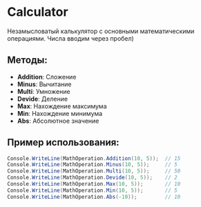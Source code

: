 # Calculator

Незамысловатый калькулятор с основными математическими операциями. 
Числа вводим через пробел) 

## Методы:
- **Addition**: Сложение
- **Minus**: Вычитание
- **Multi**: Умножение
- **Devide**: Деление
- **Max**: Нахождение максимума
- **Min**: Нахождение минимума
- **Abs**: Абсолютное значение

## Пример использования:

```csharp
Console.WriteLine(MathOperation.Addition(10, 5));  // 15
Console.WriteLine(MathOperation.Minus(10, 5));     // 5
Console.WriteLine(MathOperation.Multi(10, 5));     // 50
Console.WriteLine(MathOperation.Devide(10, 5));    // 2
Console.WriteLine(MathOperation.Max(10, 5));       // 10
Console.WriteLine(MathOperation.Min(10, 5));       // 5
Console.WriteLine(MathOperation.Abs(-10));         // 10
```
